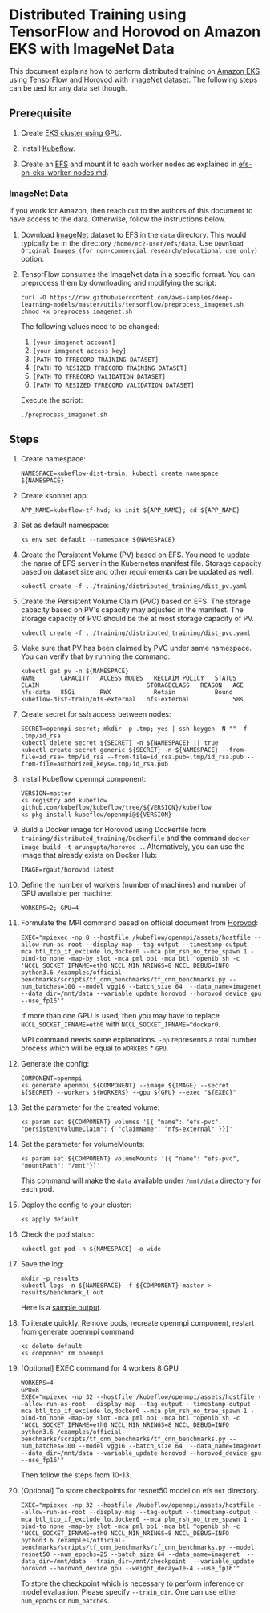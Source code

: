 # Distributed Training using TensorFlow and Horovod on Amazon EKS with ImageNet Data

This document explains how to perform distributed training on [Amazon EKS](https://aws.amazon.com/eks/) using TensorFlow and [Horovod](https://github.com/uber/horovod) with [ImageNet dataset](http://www.image-net.org/). The following steps can be ued for any data set though.

## Prerequisite

1. Create [EKS cluster using GPU](eks-gpu.md).

1. Install [Kubeflow](kubeflow.md).

1. Create an [EFS](https://aws.amazon.com/efs/) and mount it to each worker nodes as explained in [efs-on-eks-worker-nodes.md](efs-on-eks-worker-nodes.md).

### ImageNet Data

If you work for Amazon, then reach out to the authors of this document to have access to the data. Otherwise, follow the instructions below.

1. Download [ImageNet](http://image-net.org/download-images) dataset to EFS in the `data` directory. This would typically be in the directory `/home/ec2-user/efs/data`. Use `Download Original Images (for non-commercial research/educational use only)` option.

1. TensorFlow consumes the ImageNet data in a specific format. You can preprocess them by downloading and modifying the script:

    ```
    curl -O https://raw.githubusercontent.com/aws-samples/deep-learning-models/master/utils/tensorflow/preprocess_imagenet.sh
    chmod +x preprocess_imagenet.sh
    ```

    The following values need to be changed:

    1. `[your imagenet account]`
    1. `[your imagenet access key]`
    1. `[PATH TO TFRECORD TRAINING DATASET]`
    1. `[PATH TO RESIZED TFRECORD TRAINING DATASET]`
    1. `[PATH TO TFRECORD VALIDATION DATASET]`
    1. `[PATH TO RESIZED TFRECORD VALIDATION DATASET]`

    Execute the script:

    ```
    ./preprocess_imagenet.sh
    ```

## Steps

1. Create namespace:

    ```
    NAMESPACE=kubeflow-dist-train; kubectl create namespace ${NAMESPACE}
    ```

1. Create ksonnet app:

    ```
    APP_NAME=kubeflow-tf-hvd; ks init ${APP_NAME}; cd ${APP_NAME}
    ```

1. Set as default namespace:

    ```
    ks env set default --namespace ${NAMESPACE}
    ```

1. Create the Persistent Volume (PV) based on EFS. You need to update the name of EFS server in the Kubernetes manifest file. Storage capacity based on dataset size and other requirements can be updated as well.

    ```
    kubectl create -f ../training/distributed_training/dist_pv.yaml
    ```

1. Create the Persistent Volume Claim (PVC) based on EFS. The storage capacity based on PV's capacity may adjusted in the manifest. The storage capacity of PVC should be the at most storage capacity of PV.

    ```
    kubectl create -f ../training/distributed_training/dist_pvc.yaml
    ```

1. Make sure that PV has been claimed by PVC under same namespace. You can verify that by running the command:

    ```
    kubectl get pv -n ${NAMESPACE}
    NAME       CAPACITY   ACCESS MODES   RECLAIM POLICY   STATUS   CLAIM                              STORAGECLASS   REASON   AGE
    nfs-data   85Gi       RWX            Retain           Bound    kubeflow-dist-train/nfs-external   nfs-external            58s
    ```

1. Create secret for ssh access between nodes:

    ```
    SECRET=openmpi-secret; mkdir -p .tmp; yes | ssh-keygen -N "" -f .tmp/id_rsa
    kubectl delete secret ${SECRET} -n ${NAMESPACE} || true
    kubectl create secret generic ${SECRET} -n ${NAMESPACE} --from-file=id_rsa=.tmp/id_rsa --from-file=id_rsa.pub=.tmp/id_rsa.pub --from-file=authorized_keys=.tmp/id_rsa.pub
    ```

1. Install Kubeflow openmpi component:

    ``` 
    VERSION=master
    ks registry add kubeflow github.com/kubeflow/kubeflow/tree/${VERSION}/kubeflow
    ks pkg install kubeflow/openmpi@${VERSION}
    ```

1. Build a Docker image for Horovod using Dockerfile from `training/distributed_training/Dockerfile` and the command `docker image build -t arungupta/horovod .`. Alternatively, you can use the image that already exists on Docker Hub:

    ```
    IMAGE=rgaut/horovod:latest
    ```

1. Define the number of workers (number of machines) and number of GPU available per machine:

    ```
    WORKERS=2; GPU=4
    ```

1. Formulate the MPI command based on official document from [Horovod](https://github.com/uber/horovod):

    ```
    EXEC="mpiexec -np 8 --hostfile /kubeflow/openmpi/assets/hostfile --allow-run-as-root --display-map --tag-output --timestamp-output -mca btl_tcp_if_exclude lo,docker0 --mca plm_rsh_no_tree_spawn 1 -bind-to none -map-by slot -mca pml ob1 -mca btl ^openib sh -c 'NCCL_SOCKET_IFNAME=eth0 NCCL_MIN_NRINGS=8 NCCL_DEBUG=INFO python3.6 /examples/official-benchmarks/scripts/tf_cnn_benchmarks/tf_cnn_benchmarks.py --num_batches=100 --model vgg16 --batch_size 64  --data_name=imagenet  --data_dir=/mnt/data --variable_update horovod --horovod_device gpu --use_fp16'"
    ```

    If more than one GPU is used, then you may have to replace `NCCL_SOCKET_IFNAME=eth0` with `NCCL_SOCKET_IFNAME=^docker0`.

    MPI command needs some explanations. `-np` represents a total number process which will be equal to `WORKERS` * `GPU`.

1. Generate the config:

    ```
    COMPONENT=openmpi
    ks generate openmpi ${COMPONENT} --image ${IMAGE} --secret ${SECRET} --workers ${WORKERS} --gpu ${GPU} --exec "${EXEC}"
    ```

1. Set the parameter for the created volume:

    ```
    ks param set ${COMPONENT} volumes '[{ "name": "efs-pvc", "persistentVolumeClaim": { "claimName": "nfs-external" }}]'
    ```

1. Set the parameter for volumeMounts:

    ```
    ks param set ${COMPONENT} volumeMounts '[{ "name": "efs-pvc", "mountPath": "/mnt"}]'
    ```

    This command will make the `data` available under `/mnt/data` directory for each pod.

1. Deploy the config to your cluster:

    ```
    ks apply default
    ```

1. Check the pod status:

    ```
    kubectl get pod -n ${NAMESPACE} -o wide
    ```

1. Save the log:

    ```
    mkdir -p results
    kubectl logs -n ${NAMESPACE} -f ${COMPONENT}-master > results/benchmark_1.out
    ```

    Here is a [sample output](tensorflow-horovod-imagenet-log.txt).

1. To iterate quickly. Remove pods, recreate openmpi component, restart from generate openmpi command

    ```
    ks delete default
    ks component rm openmpi 
    ```

1. [Optional] EXEC command for 4 workers 8 GPU

    ```
    WORKERS=4
    GPU=8
    EXEC="mpiexec -np 32 --hostfile /kubeflow/openmpi/assets/hostfile --allow-run-as-root --display-map --tag-output --timestamp-output -mca btl_tcp_if_exclude lo,docker0 --mca plm_rsh_no_tree_spawn 1 -bind-to none -map-by slot -mca pml ob1 -mca btl ^openib sh -c 'NCCL_SOCKET_IFNAME=eth0 NCCL_MIN_NRINGS=8 NCCL_DEBUG=INFO python3.6 /examples/official-benchmarks/scripts/tf_cnn_benchmarks/tf_cnn_benchmarks.py --num_batches=100 --model vgg16 --batch_size 64  --data_name=imagenet  --data_dir=/mnt/data --variable_update horovod --horovod_device gpu --use_fp16'"
    ```

    Then follow the steps from 10-13.


1. [Optional] To store checkpoints for resnet50 model on efs `mnt` directory.

    ```
    EXEC="mpiexec -np 32 --hostfile /kubeflow/openmpi/assets/hostfile --allow-run-as-root --display-map --tag-output --timestamp-output -mca btl_tcp_if_exclude lo,docker0 --mca plm_rsh_no_tree_spawn 1 -bind-to none -map-by slot -mca pml ob1 -mca btl ^openib sh -c 'NCCL_SOCKET_IFNAME=eth0 NCCL_MIN_NRINGS=8 NCCL_DEBUG=INFO python3.6 /examples/official-benchmarks/scripts/tf_cnn_benchmarks/tf_cnn_benchmarks.py --model resnet50 --num_epochs=25 --batch_size 64 --data_name=imagenet  --data_dir=/mnt/data --train_dir=/mnt/checkpoint  --variable_update horovod --horovod_device gpu --weight_decay=1e-4 --use_fp16'" 
    ``` 
   
    To store the checkpoint which is necessary to perform inference or model evaluation. Please specify `--train_dir`. One can use either `num_epochs` or `num_batches`.
